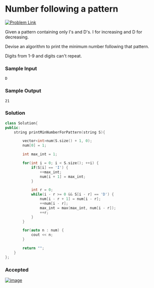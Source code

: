 # Number following a pattern

[![Problem Link](https://img.shields.io/badge/GeeksforGeeks-298D46?style=for-the-badge&logo=geeksforgeeks&logoColor=white)](https://practice.geeksforgeeks.org/problems/number-following-a-pattern3126/1#)

Given a pattern containing only I's and D's. I for increasing and D for decreasing.

Devise an algorithm to print the minimum number following that pattern.

Digits from 1-9 and digits can't repeat.

### Sample Input
```
D
```
### Sample Output
```
21
```

### Solution
```cpp
class Solution{   
public:
    string printMinNumberForPattern(string S){

        vector<int>num(S.size() + 1, 0);
        num[0] = 1;

        int max_int = 1;

        for(int i = 0; i < S.size(); ++i) {
            if(S[i] == 'I') {
                ++max_int;
                num[i + 1] = max_int;
            }

            int r = 0;
            while(i - r >= 0 && S[i - r] == 'D') {
                num[i - r + 1] = num[i - r];
                ++num[i - r];
                max_int = max(max_int, num[i - r]);
                ++r;
            }
        }

        for(auto n : num) {
            cout << n;
        }

        return "";
    }
};
```

### Accepted
[![image](https://user-images.githubusercontent.com/44930179/148004212-1c7bab20-5683-41f2-a8e7-dce637706273.png)](https://practice.geeksforgeeks.org/viewSol.php?subId=beb86d3e6d93f9ab3a81610235da44f9&pid=703607&user=jhasuraj)
